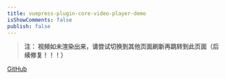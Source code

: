 ```yaml
---
title: vuepress-plugin-core-video-player-demo
isShowComments: false
publish: false
---
```


<corevideoplayer
  src="https://media.vued.vanthink.cn/y2mate.com%20-%20Weathering%20With%20You%20%5BOfficial%20Subtitled%20Trailer,%20GKIDS%5D_Q6iK6DjV_iE_1080p.mp4" 
  logo="https://img1.wxzxzj.com/logo-white-mini.png"
  preload="metadata"
  title="vuepress-plugin-core-video-player"
  controls="auto"
  :autoplay=false
  :muted=false
  :loop=true>
</corevideoplayer>

> **注： 视频如未渲染出来，请尝试切换到其他页面刷新再跳转到此页面（后续修复！！！）**

[GitHub](https://github.com/shiguanghai/vuepress-plugin-core-video-player/tree/master)